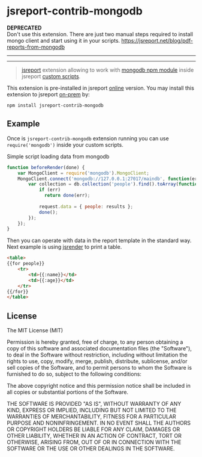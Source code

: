 # jsreport-contrib-mongodb

**DEPRECATED**    
Don't use this extension. There are just two manual steps required to install mongo client and start using it in your scripts.
https://jsreport.net/blog/pdf-reports-from-mongodb

<hr/>
<hr/>

> [jsreport](https://github.com/jsreport/jsreport) extension allowing to work with [mongodb npm module](https://github.com/mongodb/node-mongodb-native) inside jsreport [custom scripts](http://jsreport.net/learn/scripts).

This extension is pre-installed in jsreport [online](http://jsreport.net/online) version. You may install this extension to jsreport [on-prem](http://jsreport.net/on-prem) by:

```
npm install jsreport-contrib-mongodb
```

## Example
Once is `jsreport-contrib-mongodb` extension running you can use `require('mongodb')` inside your custom scripts.

Simple script loading data from mongodb

```javascript
function beforeRender(done) {
	var MongoClient = require('mongodb').MongoClient; 
	MongoClient.connect('mongodb://127.0.0.1:27017/maindb', function(err, db) {
		var collection = db.collection('people').find().toArray(function(err, results) {
		    if (err)
		      return done(err);
		      
			request.data = { people: results };
			done();
		});
	});
}
```

Then you can operate with data in the report template in the standard way. Next example is using [jsrender](http://jsreport.net/learn/jsrender) to print a table.
```html
<table>	
{{for people}}
	<tr>
		<td>{{:name}}</td>
		<td>{{:age}}</td>
	</tr>
{{/for}}
</table>
```


## License
The MIT License (MIT)

Permission is hereby granted, free of charge, to any person obtaining a copy
of this software and associated documentation files (the "Software"), to deal
in the Software without restriction, including without limitation the rights
to use, copy, modify, merge, publish, distribute, sublicense, and/or sell
copies of the Software, and to permit persons to whom the Software is
furnished to do so, subject to the following conditions:

The above copyright notice and this permission notice shall be included in all
copies or substantial portions of the Software.

THE SOFTWARE IS PROVIDED "AS IS", WITHOUT WARRANTY OF ANY KIND, EXPRESS OR
IMPLIED, INCLUDING BUT NOT LIMITED TO THE WARRANTIES OF MERCHANTABILITY,
FITNESS FOR A PARTICULAR PURPOSE AND NONINFRINGEMENT. IN NO EVENT SHALL THE
AUTHORS OR COPYRIGHT HOLDERS BE LIABLE FOR ANY CLAIM, DAMAGES OR OTHER
LIABILITY, WHETHER IN AN ACTION OF CONTRACT, TORT OR OTHERWISE, ARISING FROM,
OUT OF OR IN CONNECTION WITH THE SOFTWARE OR THE USE OR OTHER DEALINGS IN THE
SOFTWARE.
